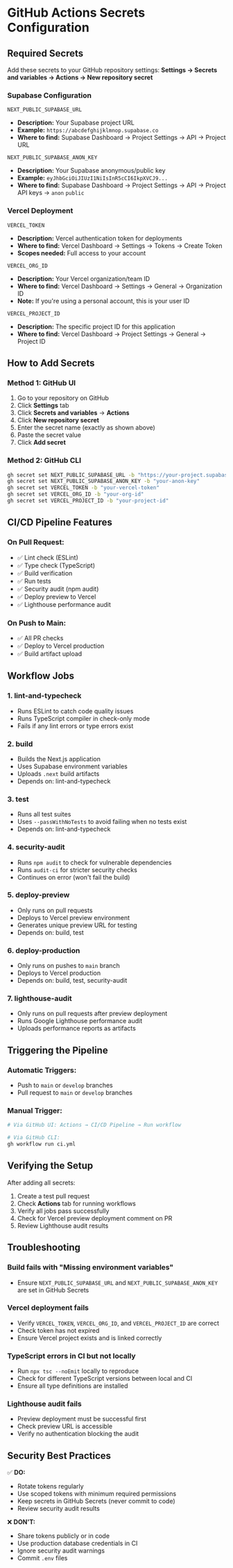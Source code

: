 # GitHub Actions Secrets Configuration

## Required Secrets

Add these secrets to your GitHub repository settings:
**Settings → Secrets and variables → Actions → New repository secret**

### Supabase Configuration

```
NEXT_PUBLIC_SUPABASE_URL
```
- **Description:** Your Supabase project URL
- **Example:** `https://abcdefghijklmnop.supabase.co`
- **Where to find:** Supabase Dashboard → Project Settings → API → Project URL

```
NEXT_PUBLIC_SUPABASE_ANON_KEY
```
- **Description:** Your Supabase anonymous/public key
- **Example:** `eyJhbGciOiJIUzI1NiIsInR5cCI6IkpXVCJ9...`
- **Where to find:** Supabase Dashboard → Project Settings → API → Project API keys → `anon` `public`

### Vercel Deployment

```
VERCEL_TOKEN
```
- **Description:** Vercel authentication token for deployments
- **Where to find:** Vercel Dashboard → Settings → Tokens → Create Token
- **Scopes needed:** Full access to your account

```
VERCEL_ORG_ID
```
- **Description:** Your Vercel organization/team ID
- **Where to find:** Vercel Dashboard → Settings → General → Organization ID
- **Note:** If you're using a personal account, this is your user ID

```
VERCEL_PROJECT_ID
```
- **Description:** The specific project ID for this application
- **Where to find:** Vercel Dashboard → Project Settings → General → Project ID

## How to Add Secrets

### Method 1: GitHub UI
1. Go to your repository on GitHub
2. Click **Settings** tab
3. Click **Secrets and variables** → **Actions**
4. Click **New repository secret**
5. Enter the secret name (exactly as shown above)
6. Paste the secret value
7. Click **Add secret**

### Method 2: GitHub CLI
```bash
gh secret set NEXT_PUBLIC_SUPABASE_URL -b "https://your-project.supabase.co"
gh secret set NEXT_PUBLIC_SUPABASE_ANON_KEY -b "your-anon-key"
gh secret set VERCEL_TOKEN -b "your-vercel-token"
gh secret set VERCEL_ORG_ID -b "your-org-id"
gh secret set VERCEL_PROJECT_ID -b "your-project-id"
```

## CI/CD Pipeline Features

### On Pull Request:
- ✅ Lint check (ESLint)
- ✅ Type check (TypeScript)
- ✅ Build verification
- ✅ Run tests
- ✅ Security audit (npm audit)
- ✅ Deploy preview to Vercel
- ✅ Lighthouse performance audit

### On Push to Main:
- ✅ All PR checks
- ✅ Deploy to Vercel production
- ✅ Build artifact upload

## Workflow Jobs

### 1. lint-and-typecheck
- Runs ESLint to catch code quality issues
- Runs TypeScript compiler in check-only mode
- Fails if any lint errors or type errors exist

### 2. build
- Builds the Next.js application
- Uses Supabase environment variables
- Uploads `.next` build artifacts
- Depends on: lint-and-typecheck

### 3. test
- Runs all test suites
- Uses `--passWithNoTests` to avoid failing when no tests exist
- Depends on: lint-and-typecheck

### 4. security-audit
- Runs `npm audit` to check for vulnerable dependencies
- Runs `audit-ci` for stricter security checks
- Continues on error (won't fail the build)

### 5. deploy-preview
- Only runs on pull requests
- Deploys to Vercel preview environment
- Generates unique preview URL for testing
- Depends on: build, test

### 6. deploy-production
- Only runs on pushes to `main` branch
- Deploys to Vercel production
- Depends on: build, test, security-audit

### 7. lighthouse-audit
- Only runs on pull requests after preview deployment
- Runs Google Lighthouse performance audit
- Uploads performance reports as artifacts

## Triggering the Pipeline

### Automatic Triggers:
- Push to `main` or `develop` branches
- Pull request to `main` or `develop` branches

### Manual Trigger:
```bash
# Via GitHub UI: Actions → CI/CD Pipeline → Run workflow

# Via GitHub CLI:
gh workflow run ci.yml
```

## Verifying the Setup

After adding all secrets:

1. Create a test pull request
2. Check **Actions** tab for running workflows
3. Verify all jobs pass successfully
4. Check for Vercel preview deployment comment on PR
5. Review Lighthouse audit results

## Troubleshooting

### Build fails with "Missing environment variables"
- Ensure `NEXT_PUBLIC_SUPABASE_URL` and `NEXT_PUBLIC_SUPABASE_ANON_KEY` are set in GitHub Secrets

### Vercel deployment fails
- Verify `VERCEL_TOKEN`, `VERCEL_ORG_ID`, and `VERCEL_PROJECT_ID` are correct
- Check token has not expired
- Ensure Vercel project exists and is linked correctly

### TypeScript errors in CI but not locally
- Run `npx tsc --noEmit` locally to reproduce
- Check for different TypeScript versions between local and CI
- Ensure all type definitions are installed

### Lighthouse audit fails
- Preview deployment must be successful first
- Check preview URL is accessible
- Verify no authentication blocking the audit

## Security Best Practices

✅ **DO:**
- Rotate tokens regularly
- Use scoped tokens with minimum required permissions
- Keep secrets in GitHub Secrets (never commit to code)
- Review security audit results

❌ **DON'T:**
- Share tokens publicly or in code
- Use production database credentials in CI
- Ignore security audit warnings
- Commit `.env` files
